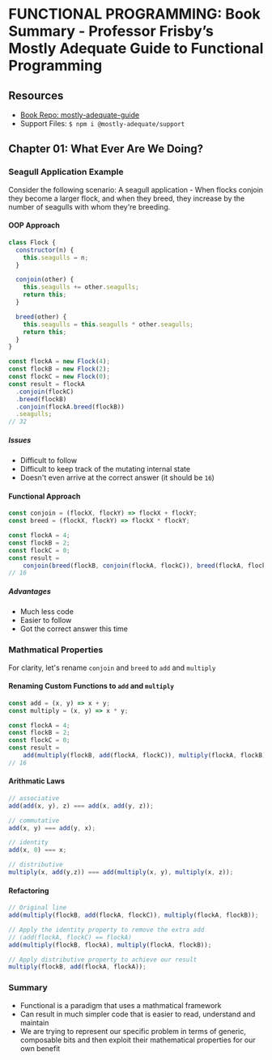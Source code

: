 # FUNCTIONAL PROGRAMMING: Book Summary - Professor Frisby’s Mostly Adequate Guide to Functional Programming

## Resources
- [Book Repo: mostly-adequate-guide](https://github.com/MostlyAdequate/mostly-adequate-guide)
- Support Files: `$ npm i @mostly-adequate/support`

## Chapter 01: What Ever Are We Doing?
### Seagull Application Example
Consider the following scenario: A seagull application - When flocks conjoin they become a larger flock, and when they breed, they increase by the number of seagulls with whom they're breeding.

#### OOP Approach
```javascript
class Flock {
  constructor(n) {
    this.seagulls = n;
  }

  conjoin(other) {
    this.seagulls += other.seagulls;
    return this;
  }

  breed(other) {
    this.seagulls = this.seagulls * other.seagulls;
    return this;
  }
}

const flockA = new Flock(4);
const flockB = new Flock(2);
const flockC = new Flock(0);
const result = flockA
  .conjoin(flockC)
  .breed(flockB)
  .conjoin(flockA.breed(flockB))
  .seagulls;
// 32
```

##### Issues
- Difficult to follow
- Difficult to keep track of the mutating internal state
- Doesn't even arrive at the correct answer (it should be `16`)

#### Functional Approach
```javascript
const conjoin = (flockX, flockY) => flockX + flockY;
const breed = (flockX, flockY) => flockX * flockY;

const flockA = 4;
const flockB = 2;
const flockC = 0;
const result =
    conjoin(breed(flockB, conjoin(flockA, flockC)), breed(flockA, flockB));
// 16
```

##### Advantages
- Much less code
- Easier to follow
- Got the correct answer this time

### Mathmatical Properties
For clarity, let's rename `conjoin` and `breed` to `add` and `multiply`

#### Renaming Custom Functions to `add` and `multiply`
```javascript
const add = (x, y) => x + y;
const multiply = (x, y) => x * y;

const flockA = 4;
const flockB = 2;
const flockC = 0;
const result =
    add(multiply(flockB, add(flockA, flockC)), multiply(flockA, flockB));
// 16
```

#### Arithmatic Laws
```javascript
// associative
add(add(x, y), z) === add(x, add(y, z));

// commutative
add(x, y) === add(y, x);

// identity
add(x, 0) === x;

// distributive
multiply(x, add(y,z)) === add(multiply(x, y), multiply(x, z));
```

#### Refactoring
```javascript
// Original line
add(multiply(flockB, add(flockA, flockC)), multiply(flockA, flockB));

// Apply the identity property to remove the extra add
// (add(flockA, flockC) == flockA)
add(multiply(flockB, flockA), multiply(flockA, flockB));

// Apply distributive property to achieve our result
multiply(flockB, add(flockA, flockA));
```

### Summary
- Functional is a paradigm that uses a mathmatical framework
- Can result in much simpler code that is easier to read, understand and maintain
- We are trying to represent our specific problem in terms of generic, composable bits and then exploit their mathematical properties for our own benefit